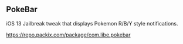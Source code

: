 ## PokeBar

iOS 13 Jailbreak tweak that displays Pokemon R/B/Y style notifications.

https://repo.packix.com/package/com.libe.pokebar
